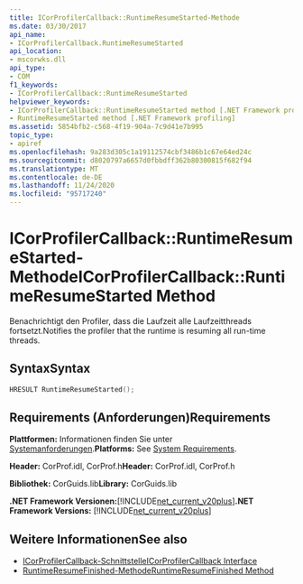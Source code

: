 ```yaml
---
title: ICorProfilerCallback::RuntimeResumeStarted-Methode
ms.date: 03/30/2017
api_name:
- ICorProfilerCallback.RuntimeResumeStarted
api_location:
- mscorwks.dll
api_type:
- COM
f1_keywords:
- ICorProfilerCallback::RuntimeResumeStarted
helpviewer_keywords:
- ICorProfilerCallback::RuntimeResumeStarted method [.NET Framework profiling]
- RuntimeResumeStarted method [.NET Framework profiling]
ms.assetid: 5854bfb2-c568-4f19-904a-7c9d41e7b995
topic_type:
- apiref
ms.openlocfilehash: 9a283d305c1a19112574cbf3486b1c67e64ed24c
ms.sourcegitcommit: d8020797a6657d0fbbdff362b80300815f682f94
ms.translationtype: MT
ms.contentlocale: de-DE
ms.lasthandoff: 11/24/2020
ms.locfileid: "95717240"
---
```

# <a name="icorprofilercallbackruntimeresumestarted-method"></a><span data-ttu-id="31fc7-102">ICorProfilerCallback::RuntimeResumeStarted-Methode</span><span class="sxs-lookup"><span data-stu-id="31fc7-102">ICorProfilerCallback::RuntimeResumeStarted Method</span></span>

<span data-ttu-id="31fc7-103">Benachrichtigt den Profiler, dass die Laufzeit alle Laufzeitthreads fortsetzt.</span><span class="sxs-lookup"><span data-stu-id="31fc7-103">Notifies the profiler that the runtime is resuming all run-time threads.</span></span>  
  
## <a name="syntax"></a><span data-ttu-id="31fc7-104">Syntax</span><span class="sxs-lookup"><span data-stu-id="31fc7-104">Syntax</span></span>  
  
```cpp  
HRESULT RuntimeResumeStarted();  
```  
  
## <a name="requirements"></a><span data-ttu-id="31fc7-105">Requirements (Anforderungen)</span><span class="sxs-lookup"><span data-stu-id="31fc7-105">Requirements</span></span>  

 <span data-ttu-id="31fc7-106">**Plattformen:** Informationen finden Sie unter [Systemanforderungen](../../get-started/system-requirements.md).</span><span class="sxs-lookup"><span data-stu-id="31fc7-106">**Platforms:** See [System Requirements](../../get-started/system-requirements.md).</span></span>  
  
 <span data-ttu-id="31fc7-107">**Header:** CorProf.idl, CorProf.h</span><span class="sxs-lookup"><span data-stu-id="31fc7-107">**Header:** CorProf.idl, CorProf.h</span></span>  
  
 <span data-ttu-id="31fc7-108">**Bibliothek:** CorGuids.lib</span><span class="sxs-lookup"><span data-stu-id="31fc7-108">**Library:** CorGuids.lib</span></span>  
  
 <span data-ttu-id="31fc7-109">**.NET Framework Versionen:**[!INCLUDE[net_current_v20plus](../../../../includes/net-current-v20plus-md.md)]</span><span class="sxs-lookup"><span data-stu-id="31fc7-109">**.NET Framework Versions:** [!INCLUDE[net_current_v20plus](../../../../includes/net-current-v20plus-md.md)]</span></span>  
  
## <a name="see-also"></a><span data-ttu-id="31fc7-110">Weitere Informationen</span><span class="sxs-lookup"><span data-stu-id="31fc7-110">See also</span></span>

- [<span data-ttu-id="31fc7-111">ICorProfilerCallback-Schnittstelle</span><span class="sxs-lookup"><span data-stu-id="31fc7-111">ICorProfilerCallback Interface</span></span>](icorprofilercallback-interface.md)
- [<span data-ttu-id="31fc7-112">RuntimeResumeFinished-Methode</span><span class="sxs-lookup"><span data-stu-id="31fc7-112">RuntimeResumeFinished Method</span></span>](icorprofilercallback-runtimeresumefinished-method.md)
